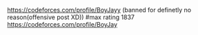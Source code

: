 https://codeforces.com/profile/BoyJayy (banned for definetly no reason(offensive post XD)) #max rating 1837
https://codeforces.com/profile/BoyJay  
